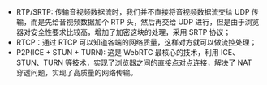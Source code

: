 * RTP/SRTP: 传输音视频数据流时，我们并不直接将音视频数据流交给 UDP 传输，而是先给音视频数据加个 RTP 头，然后再交给 UDP 进行，但是由于浏览器对安全性要求比较高，增加了加密这块的处理，采用 SRTP 协议；
* RTCP：通过 RTCP 可以知道各端的网络质量，这样对方就可以做流控处理；
* P2P(ICE + STUN + TURN): 这是 WebRTC 最核心的技术，利用 ICE、STUN、TURN 等技术，实现了浏览器之间的直接点对点连接，解决了 NAT 穿透问题，实现了高质量的网络传输。
